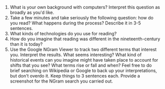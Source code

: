 1. What is your own background with computers? Interpret this question as broadly as you'd like. 
2. Take a few minutes and take seriously the following question: how do you read? What happens during the process? Describe it in 3-5 sentences.
3. What kinds of technologies do you use for reading?
4. How do you imagine that reading was different in the nineteenth-century than it is today?
5. Use the Google NGram Viewer to track two different terms that interest you. Interpret the results. What seems interesting? What kind of historical events can you imagine might have taken place to account for shifts that you see? What terms rise or fall and when? Feel free to do brief searching on Wikipedia or Google to back up your interpretations, but don't overdo it. Keep things to 3 sentences each. Provide a screenshot for the NGram search you carried out.